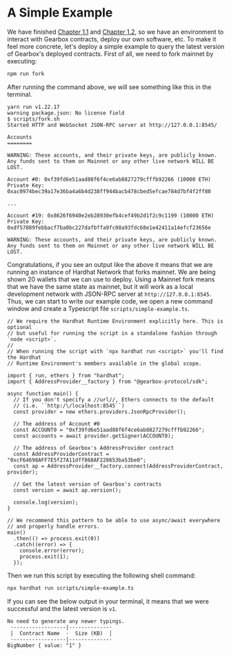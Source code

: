 # A Simple Example

We have finished [Chapter 1.1](./initialize-hardhat) and [Chapter 1.2](./gearbox-sdk), so we have an environment to interact with Gearbox contracts, deploy our own software, etc. To make it feel more concrete, let's deploy a simple example to query the latest version of Gearbox's deployed contracts. First of all, we need to fork mainnet by executing:

```bash npm2yarn
npm run fork
```

After running the command above, we will see something like this in the terminal.

```
yarn run v1.22.17
warning package.json: No license field
$ scripts/fork.sh                                                   
Started HTTP and WebSocket JSON-RPC server at http://127.0.0.1:8545/                                                                        

Accounts       
========       
                                                                      
WARNING: These accounts, and their private keys, are publicly known.
Any funds sent to them on Mainnet or any other live network WILL BE LOST.
                                                                      
Account #0: 0xf39fd6e51aad88f6f4ce6ab8827279cfffb92266 (10000 ETH)
Private Key: 0xac0974bec39a17e36ba4a6b4d238ff944bacb478cbed5efcae784d7bf4f2ff80

...

Account #19: 0x8626f6940e2eb28930efb4cef49b2d1f2c9c1199 (10000 ETH)
Private Key: 0xdf57089febbacf7ba0bc227dafbffa9fc08a93fdc68e1e42411a14efcf23656e

WARNING: These accounts, and their private keys, are publicly known.
Any funds sent to them on Mainnet or any other live network WILL BE LOST.

```

Congratulations, if you see an output like the above it means that we are running an instance of Hardhat Network that forks mainnet.
We are being shown 20 wallets that we can use to deploy. Using a Mainnet fork means that we have the same state as mainnet, but it will work as a local development network with JSON-RPC server at `http://127.0.0.1:8545`. Thus, we can start to write our example code, we open a new command window and create a Typescript file `scripts/simple-example.ts`.

```tsx title="scripts/simple-example.ts"
// We require the Hardhat Runtime Environment explicitly here. This is optional
// but useful for running the script in a standalone fashion through `node <script>`.
//
// When running the script with `npx hardhat run <script>` you'll find the Hardhat
// Runtime Environment's members available in the global scope.

import { run, ethers } from "hardhat";
import { AddressProvider__factory } from "@gearbox-protocol/sdk";

async function main() {
  // If you don't specify a //url//, Ethers connects to the default 
  // (i.e. ``http:/\/localhost:8545``)
  const provider = new ethers.providers.JsonRpcProvider(); 

  // The address of Account #0
  const ACCOUNT0 = "0xf39fd6e51aad88f6f4ce6ab8827279cfffb92266";
  const accounts = await provider.getSigner(ACCOUNT0);

  // The address of Gearbox's AddressProvider contract
  const AddressProviderContract = "0xcF64698AFF7E5f27A11dff868AF228653ba53be0";
  const ap = AddressProvider__factory.connect(AddressProviderContract, provider);

  // Get the latest version of Gearbox's contracts
  const version = await ap.version();

  console.log(version);
}

// We recommend this pattern to be able to use async/await everywhere
// and properly handle errors.
main()
  .then(() => process.exit(0))
  .catch((error) => {
    console.error(error);
    process.exit(1);
  });  
```

Then we run this script by executing the following shell command:

```bash
npx hardhat run scripts/simple-example.ts
```

If you can see the below output in your terminal, it means that we were successful and the latest version is `v1`.

```
No need to generate any newer typings.
 ·-----------------|-------------·
 |  Contract Name  ·  Size (KB)  │
 ·-----------------|-------------·
BigNumber { value: "1" }
```
